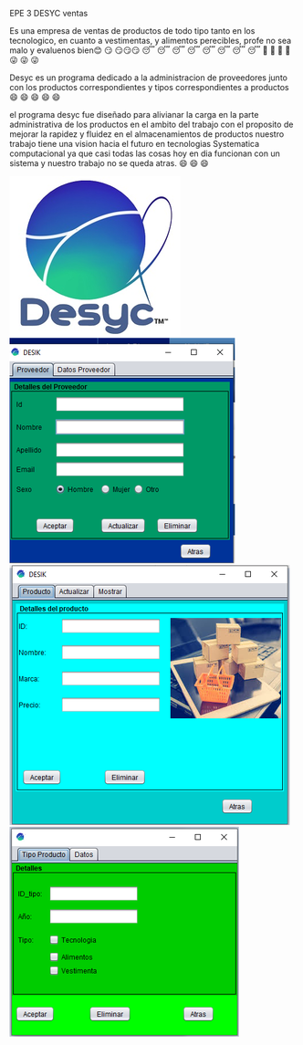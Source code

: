 EPE 3
DESYC  ventas

Es una empresa de ventas de productos de todo tipo tanto en los tecnologico, en cuanto a vestimentas, y alimentos perecibles, profe no sea malo y evaluenos bien:blush: :smirk: :smirk::smirk::smirk: :sleeping: :sleeping: :sleeping: :sleeping:
:sleeping: :sleeping: :sleeping: :sleeping: :hankey: :hankey: :hankey: :hankey: :stuck_out_tongue_winking_eye: :stuck_out_tongue_winking_eye: :stuck_out_tongue_winking_eye:

Desyc es un programa dedicado a la administracion de proveedores junto con los productos correspondientes y tipos correspondientes a productos :smile: :smile: :smile: :smile: :smile:

el programa desyc fue diseñado para alivianar la carga en la parte administrativa de los productos en el ambito del 
trabajo
con el proposito de mejorar la rapidez y fluidez en el almacenamientos de productos
nuestro trabajo tiene una vision hacia el futuro en tecnologias Systematica computacional ya que casi todas las cosas hoy en dia funcionan con un sistema y nuestro trabajo no se queda atras.
:smile: :smile: :smile: 


<img src="https://github.com/francosk2/epe3/blob/master/src/imagenes/tu%20pinche%20logo.jpg" />
<img src="https://github.com/francosk2/epe3/blob/master/src/Cliente.png" />
<img src="https://github.com/francosk2/epe3/blob/master/src/producto.png" />
<img src="https://github.com/francosk2/epe3/blob/master/src/tipo_producto.png" />


